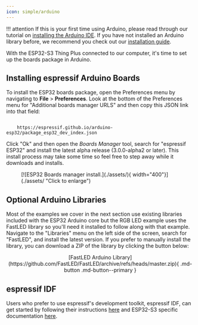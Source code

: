 ```yaml
---
icon: simple/arduino
---
```


!!! attention
	If this is your first time using Arduino, please read through our tutorial on [installing the Arduino IDE](https://learn.sparkfun.com/tutorials/installing-arduino-ide). If you have not installed an Arduino library before, we recommend you check out our [installation guide](https://learn.sparkfun.com/tutorials/installing-an-arduino-library).

With the ESP32-S3 Thing Plus connected to our computer, it's time to set up the boards package in Arduino.

## Installing espressif Arduino Boards

<!-- 
	!!! important
    
    As of this writing, the Thing Plus ESP32- S3 is awaiting approval to be included in the next alpha version of the ESP32 boards package (3.0.0-alpha2 currently) so it is *not* included in the alpha install but we're hoping it gets added very soon. We'll keep an eye out for the next update (whether it be to alpha or a full release of v3.0.0) and update this page once it is out.
-->    
To install the ESP32 boards package, open the Preferences menu by navigating to <b>File</b> > <b>Preferences</b>. Look at the bottom of the Preferences menu for "Additional boards manager URLS" and then copy this JSON link into that field:

<code>
    https://espressif.github.io/arduino-esp32/package_esp32_dev_index.json
</code>

Click "Ok" and then open the *Boards Manager* tool, search for "espressif ESP32" and install the latest alpha release (3.0.0-alpha2 or later). This install process may take some time so feel free to step away while it downloads and installs.

<figure markdown>
[![ESP32 Boards manager install.](./assets/){ width="400"}](./assets/ "Click to enlarge")
</figure>

## Optional Arduino Libraries

Most of the examples we cover in the next section use existing libraries included with the ESP32 Arduino core but the RGB LED example uses the FastLED library so you'll need it installed to follow along with that example. Navigate to the "Libraries" menu on the left side of the screen, search for "FastLED", and install the latest version. If you prefer to manually install the library, you can download a ZIP of the library by clicking the button below:

<center>
[FastLED Arduino Library](https://github.com/FastLED/FastLED/archive/refs/heads/master.zip){ .md-button .md-button--primary }   
</center>

## espressif IDF

Users who prefer to use espressif's development toolkit, espressif IDF, can get started by following their instructions [here](https://www.espressif.com/en/products/sdks/esp-idf) and  ESP32-S3 specific documentation [here](https://docs.espressif.com/projects/esp-idf/en/stable/esp32S3/index.html). 